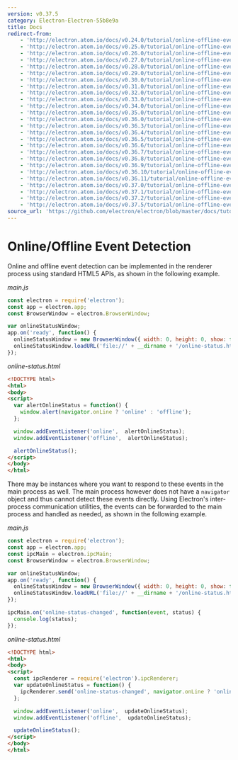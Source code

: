 ```yaml
---
version: v0.37.5
category: Electron-Electron-55b8e9a
title: Docs
redirect-from:
    - 'http://electron.atom.io/docs/v0.24.0/tutorial/online-offline-events/'
    - 'http://electron.atom.io/docs/v0.25.0/tutorial/online-offline-events/'
    - 'http://electron.atom.io/docs/v0.26.0/tutorial/online-offline-events/'
    - 'http://electron.atom.io/docs/v0.27.0/tutorial/online-offline-events/'
    - 'http://electron.atom.io/docs/v0.28.0/tutorial/online-offline-events/'
    - 'http://electron.atom.io/docs/v0.29.0/tutorial/online-offline-events/'
    - 'http://electron.atom.io/docs/v0.30.0/tutorial/online-offline-events/'
    - 'http://electron.atom.io/docs/v0.31.0/tutorial/online-offline-events/'
    - 'http://electron.atom.io/docs/v0.32.0/tutorial/online-offline-events/'
    - 'http://electron.atom.io/docs/v0.33.0/tutorial/online-offline-events/'
    - 'http://electron.atom.io/docs/v0.34.0/tutorial/online-offline-events/'
    - 'http://electron.atom.io/docs/v0.35.0/tutorial/online-offline-events/'
    - 'http://electron.atom.io/docs/v0.36.0/tutorial/online-offline-events/'
    - 'http://electron.atom.io/docs/v0.36.3/tutorial/online-offline-events/'
    - 'http://electron.atom.io/docs/v0.36.4/tutorial/online-offline-events/'
    - 'http://electron.atom.io/docs/v0.36.5/tutorial/online-offline-events/'
    - 'http://electron.atom.io/docs/v0.36.6/tutorial/online-offline-events/'
    - 'http://electron.atom.io/docs/v0.36.7/tutorial/online-offline-events/'
    - 'http://electron.atom.io/docs/v0.36.8/tutorial/online-offline-events/'
    - 'http://electron.atom.io/docs/v0.36.9/tutorial/online-offline-events/'
    - 'http://electron.atom.io/docs/v0.36.10/tutorial/online-offline-events/'
    - 'http://electron.atom.io/docs/v0.36.11/tutorial/online-offline-events/'
    - 'http://electron.atom.io/docs/v0.37.0/tutorial/online-offline-events/'
    - 'http://electron.atom.io/docs/v0.37.1/tutorial/online-offline-events/'
    - 'http://electron.atom.io/docs/v0.37.2/tutorial/online-offline-events/'
    - 'http://electron.atom.io/docs/v0.37.5/tutorial/online-offline-events/'
source_url: 'https://github.com/electron/electron/blob/master/docs/tutorial/online-offline-events.md'
---
```


# Online/Offline Event Detection

Online and offline event detection can be implemented in the renderer process
using standard HTML5 APIs, as shown in the following example.

_main.js_

```javascript
const electron = require('electron');
const app = electron.app;
const BrowserWindow = electron.BrowserWindow;

var onlineStatusWindow;
app.on('ready', function() {
  onlineStatusWindow = new BrowserWindow({ width: 0, height: 0, show: false });
  onlineStatusWindow.loadURL('file://' + __dirname + '/online-status.html');
});
```

_online-status.html_

```html
<!DOCTYPE html>
<html>
<body>
<script>
  var alertOnlineStatus = function() {
    window.alert(navigator.onLine ? 'online' : 'offline');
  };

  window.addEventListener('online',  alertOnlineStatus);
  window.addEventListener('offline',  alertOnlineStatus);

  alertOnlineStatus();
</script>
</body>
</html>
```

There may be instances where you want to respond to these events in the
main process as well. The main process however does not have a
`navigator` object and thus cannot detect these events directly. Using
Electron's inter-process communication utilities, the events can be forwarded
to the main process and handled as needed, as shown in the following example.

_main.js_

```javascript
const electron = require('electron');
const app = electron.app;
const ipcMain = electron.ipcMain;
const BrowserWindow = electron.BrowserWindow;

var onlineStatusWindow;
app.on('ready', function() {
  onlineStatusWindow = new BrowserWindow({ width: 0, height: 0, show: false });
  onlineStatusWindow.loadURL('file://' + __dirname + '/online-status.html');
});

ipcMain.on('online-status-changed', function(event, status) {
  console.log(status);
});
```

_online-status.html_

```html
<!DOCTYPE html>
<html>
<body>
<script>
  const ipcRenderer = require('electron').ipcRenderer;
  var updateOnlineStatus = function() {
    ipcRenderer.send('online-status-changed', navigator.onLine ? 'online' : 'offline');
  };

  window.addEventListener('online',  updateOnlineStatus);
  window.addEventListener('offline',  updateOnlineStatus);

  updateOnlineStatus();
</script>
</body>
</html>
```
